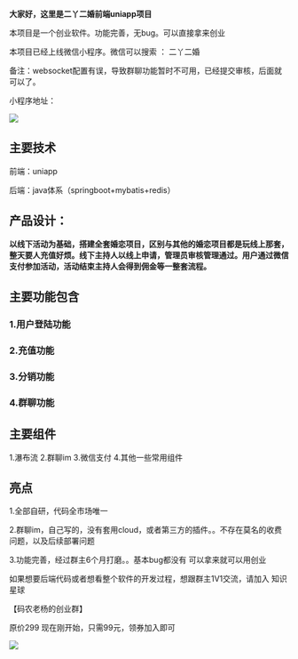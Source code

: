 **大家好，这里是二丫二婚前端uniapp项目**

本项目是一个创业软件。功能完善，无bug。可以直接拿来创业

本项目已经上线微信小程序。微信可以搜索  ： 二丫二婚   

备注：websocket配置有误，导致群聊功能暂时不可用，已经提交审核，后面就可以了。

小程序地址：

![](https://uniapp-yk.oss-cn-hangzhou.aliyuncs.com/gh_a0279183c463_258.jpg)

## 主要技术

前端：uniapp

后端：java体系（springboot+mybatis+redis）

## 产品设计：

**以线下活动为基础，搭建全套婚恋项目，区别与其他的婚恋项目都是玩线上那套，整天要人充值好烦。线下主持人以线上申请，管理员审核管理通过。用户通过微信支付参加活动，活动结束主持人会得到佣金等一整套流程。**

## 主要功能包含

### 1.用户登陆功能

### 2.充值功能

### 3.分销功能

### 4.群聊功能

## 主要组件

1.瀑布流 2.群聊im 3.微信支付 4.其他一些常用组件

## 亮点

1.全部自研，代码全市场唯一

2.群聊im，自己写的，没有套用cloud，或者第三方的插件。。不存在莫名的收费问题，以及后续部署问题

3.功能完善，经过群主6个月打磨。。基本bug都没有 可以拿来就可以用创业





如果想要后端代码或者想看整个软件的开发过程，想跟群主1V1交流，请加入 知识星球 

【码农老杨的创业群】

原价299 现在刚开始，只需99元，领券加入即可

![](https://uniapp-yk.oss-cn-hangzhou.aliyuncs.com/%E6%98%9F%E7%90%83%E4%BC%98%E6%83%A0%E5%88%B8%20.png)
